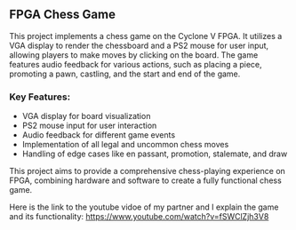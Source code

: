 ## FPGA Chess Game

This project implements a chess game on the Cyclone V FPGA. It utilizes a VGA display to render the chessboard and a PS2 mouse for user input, allowing players to make moves by clicking on the board. The game features audio feedback for various actions, such as placing a piece, promoting a pawn, castling, and the start and end of the game.

### Key Features:
- VGA display for board visualization
- PS2 mouse input for user interaction
- Audio feedback for different game events
- Implementation of all legal and uncommon chess moves
- Handling of edge cases like en passant, promotion, stalemate, and draw

This project aims to provide a comprehensive chess-playing experience on FPGA, combining hardware and software to create a fully functional chess game.

Here is the link to the youtube vidoe of my partner and I explain the game and its functionality: https://www.youtube.com/watch?v=fSWClZjh3V8
